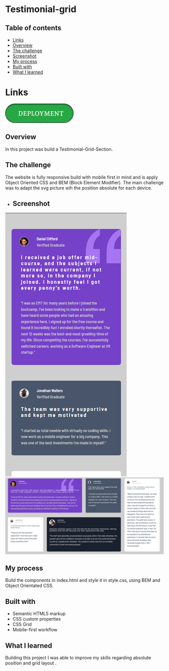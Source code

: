 # Testimonial-grid

## Table of contents

- [Links](#links)
- [Overview](#overview)
- [The challenge](#the-challenge)
- [Screenshot](#screenshot)
- [My process](#my-process)
- [Built with](#built-with)
- [What I learned](#what-i-learned)

# Links
[![DEPLOYMENT](https://github.com/Miron-Silviu/Guess-my-Number/blob/main/images/Frame%201.png)](https://miron-silviu.github.io/testimonials-grid/)

## Overview

In this project was build a Testimonial-Grid-Section.

## The challenge

The website is fully responsive build with mobile first in mind and is apply Object Oriented CSS and BEM (Block Element Modifier). The main challenge was to adapt the svg picture wih the position absolute for each device.

- ## Screenshot
![Phone](image.png)
![desktop](image-1.png)

## My process

Build the components in index.html and style it in
style.css, using BEM and Object Orientated CSS.

## Built with

- Semantic HTML5 markup
- CSS custom properties
- CSS Grid
- Mobile-first workflow

## What I learned

Building this project I was able to improve my skills regarding
absolute position and grid layout .
